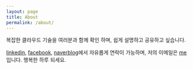 ```yaml
---
layout: page
title: About
permalink: /about/
---
```


복잡한 클라우드 기술을 여러분과 함께 확인 하며,
쉽게 설명하고 공유하고 싶습니다.

[linkedin], [facebook], [naverblog]에서 자유롭게
연락이 가능하며, 저의 이메일은 [me](mailto:casong99@gmail.com) 입니다.
행복한 하루 되세요.

[linkedin]: https://www.linkedin.com/in/casong99/
[facebook]: https://www.facebook.com/changan.song/ 
[naverblog]: https://blog.naver.com/casong99
